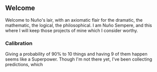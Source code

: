 ## Welcome

Welcome to Nuño's lair, with an axiomatic flair for the dramatic, the mathematic, the logical, the philosophical.
I am Nuño Sempere, and this where I will keep those projects of mine which I consider worthy.

### Calibration

Giving a probability of 90% to 10 things and having 9 of them happen seems like a Superpower. Though I'm not there yet, I've been collecting predictions, which 



